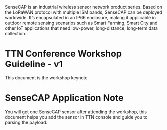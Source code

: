 SenseCAP is an industrial wireless sensor network product series. Based on the LoRaWAN protocol with multiple ISM bands, SenseCAP can be deployed worldwide. It’s encapsulated in an IP66 enclosure, making it applicable in outdoor remote sensing scenarios such as Smart Farming, Smart City and other IoT applications that need low-power, long-distance, long-term data collection.

# TTN Conference Workshop Guideline - v1
This document is the workshop keynote

# SenseCAP Application Note
You will get one SenseCAP sensor after attending the workshop, this document helps you add the sensor in TTN console and guide you to parsing the payload.
